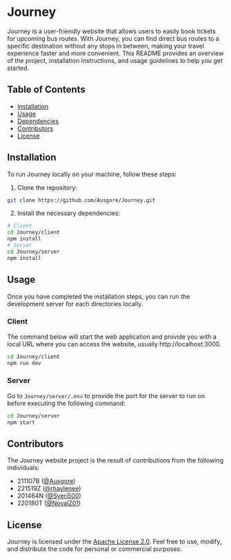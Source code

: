 # Journey
Journey is a user-friendly website that allows users to easily book tickets for upcoming bus routes.
With Journey, you can find direct bus routes to a specific destination without any stops in between, making your travel experience faster and more convenient. This README provides an overview of the project, installation instructions, and usage guidelines to help you get started.

## Table of Contents
- [Installation](#installation)
- [Usage](#usage)
- [Dependencies](#dependencies)
- [Contributors](#contributors)
- [License](#license)

## Installation
To run Journey locally on your machine, follow these steps:
1. Clone the repository:
```bash
git clone https://github.com/Ausgore/Journey.git
```
2. Install the necessary dependencies:
```bash
# Client
cd Journey/client
npm install
# Server
cd Journey/server
npm install
```

## Usage
Once you have completed the installation steps, you can run the development server for each directories locally.
### Client
The command below will start the web application and provide you with a local URL where you can access the website, usually http://localhost:3000.
```bash
cd Journey/client
npm run dev
```
### Server
Go to `Journey/server/.env` to provide the port for the server to run on before executing the following command:
```bash
cd Journey/server
npm start
```

## Contributors
The Journey website project is the result of contributions from the following individuals:
- 211107B ([@Ausgore](https://github.com/Ausgore))
- 221519Z ([@rhaylenee](https://github.com/rhaylenee))
- 201464N ([@Syeri500](https://github.com/Syeri500))
- 220180T ([@NovalZ01](https://github.com/NovaIZ01))

## License
Journey is licensed under the [Apache License 2.0](https://github.com/Ausgore/Journey/blob/main/LICENSE). Feel free to use, modify, and distribute the code for personal or commercial purposes.
